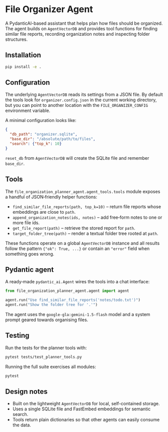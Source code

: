 # File Organizer Agent

A PydanticAI-based assistant that helps plan how files should be organized.  The agent
builds on `AgentVectorDB` and provides tool functions for finding similar file reports,
recording organization notes and inspecting folder structures.

## Installation

```bash
pip install -e .
```

## Configuration

The underlying `AgentVectorDB` reads its settings from a JSON file.  By default the
tools look for `organizer.config.json` in the current working directory, but you can
point to another location with the `FILE_ORGANIZER_CONFIG` environment variable.

A minimal configuration looks like:

```json
{
  "db_path": "organizer.sqlite",
  "base_dir": "/absolute/path/to/files",
  "search": {"top_k": 10}
}
```

`reset_db` from `AgentVectorDB` will create the SQLite file and remember `base_dir`.

## Tools

The `file_organization_planner_agent.agent_tools.tools` module exposes a handful of
JSON‑friendly helper functions:

- `find_similar_file_reports(path, top_k=10)` – return file reports whose embeddings
  are close to `path`.
- `append_organization_notes(ids, notes)` – add free‑form notes to one or more file
  ids.
- `get_file_report(path)` – retrieve the stored report for `path`.
- `target_folder_tree(path)` – render a textual folder tree rooted at `path`.

These functions operate on a global `AgentVectorDB` instance and all results follow
the pattern `{"ok": True, ...}` or contain an `"error"` field when something goes
wrong.

## Pydantic agent

A ready‑made `pydantic_ai.Agent` wires the tools into a chat interface:

```python
from file_organization_planner_agent.agent import agent

agent.run("Use find_similar_file_reports('notes/todo.txt')")
agent.run("Show the folder tree for '.'")
```

The agent uses the `google-gla:gemini-1.5-flash` model and a system prompt geared
towards organising files.

## Testing

Run the tests for the planner tools with:

```bash
pytest tests/test_planner_tools.py
```

Running the full suite exercises all modules:

```bash
pytest
```

## Design notes

* Built on the lightweight `AgentVectorDB` for local, self-contained storage.
* Uses a single SQLite file and FastEmbed embeddings for semantic search.
* Tools return plain dictionaries so that other agents can easily consume the data.
